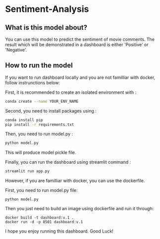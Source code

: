 # Sentiment-Analysis

## What is this model about?

You can use this model to predict the sentiment of movie comments. The result which will be demonstrated in a dashboard is either 'Positive' or 'Negative'. 

## How to run the model

If you want to run dashboard locally and you are not familliar with docker, follow instrunctions below:

First, it is recommended to create an isolated environment with :
```bash
conda create --name YOUR_ENV_NAME 
```

Second, you need to install packages using :
```bash
conda install pip
pip install -r requirements.txt
```

Then, you need to run model.py :
```bash
python model.py
```
This will produce model pickle file.

Finally, you can run the dashboard using streamlit command :
```bash
streamlit run app.py
```

However, if you are familliar with docker, you can use the dockerfile. 

First, you need to run model.py file:
```
python model.py
```
Then you just need to build an image using dockerfile and run it through:
```
docker build -t dashboard:v.1 .
docker run -d -p 8501 dashboard:v.1
```

I hope you enjoy running this dashboard.
Good Luck!

